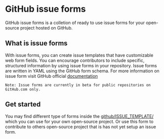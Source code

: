 # GitHub issue forms

GitHub issue forms is a colletion of ready to use issue forms for your open-source project hosted on GitHub. 

## What is issue forms

With issue forms, you can create issue templates that have customizable web form fields. You can encourage contributors to include specific, structured information by using issue forms in your repository. Issue forms are written in YAML using the GitHub form schema. For more information on issue form visit GitHub official [documentation](https://docs.github.com/en/communities/using-templates-to-encourage-useful-issues-and-pull-requests/configuring-issue-templates-for-your-repository#creating-issue-forms)

```Note: Issue forms are currently in beta for public repositories on GitHub.com only.```

## Get started

You may find different type of forms inside the [github/ISSUE_TEMPLATE/](https://github.com/Manethpak/github-issue-forms/tree/main/.github/ISSUE_TEMPLATE) which you can use for your own open-source project. Or use this form to contribute to others open-source project that is has not yet setup an issue form. 
